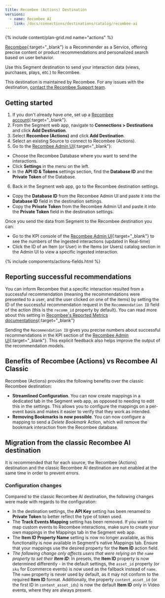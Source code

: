 ```yaml
---
title: Recombee (Actions) Destination
versions:
  - name: Recombee AI
    link: /docs/connections/destinations/catalog/recombee-ai
---
```


{% include content/plan-grid.md name="actions" %}

[Recombee](https://recombee.com/?utm_source=segmentio&utm_medium=docs&utm_campaign=partners){:target="_blank”} is a Recommender as a Service, offering precise content or product recommendations and personalized search based on user behavior.

Use this Segment destination to send your interaction data (views, purchases, plays, etc.) to Recombee.

This destination is maintained by Recombee. For any issues with the destination, [contact the Recombee Support team](mailto:support@recombee.com).

## Getting started

1. If you don't already have one, set up a [Recombee account](https://recombee.com/?utm_source=segmentio&utm_medium=docs&utm_campaign=partners){:target="_blank"}.
2. From the Segment web app, navigate to **Connections > Destinations** and click **Add Destination**.
3. Select **Recombee (Actions)** and click **Add Destination**.
4. Select an existing Source to connect to Recombee (Actions).
5. Go to the [Recombee Admin UI](https://admin.recombee.com){:target="_blank"}:
  - Choose the Recombee Database where you want to send the interactions.
  - Click **Settings** in the menu on the left.
  - In the **API ID & Tokens** settings section, find the **Database ID** and the **Private Token** of the Database.
6. Back in the Segment web app, go to the Recombee destination settings.
  - Copy the **Database ID** from the Recombee Admin UI and paste it into the **Database ID** field in the destination settings.
  - Copy the **Private Token** from the Recombee Admin UI and paste it into the **Private Token** field in the destination settings.

Once you send the data from Segment to the Recombee destination you can:
  - Go to the KPI console of the [Recombee Admin UI](https://admin.recombee.com){:target="_blank"} to see the numbers of the ingested interactions (updated in Real-time)
  - Click the ID of an Item (or User) in the Items (or Users) catalog section in the Admin UI to view a specific ingested interaction.

{% include components/actions-fields.html %}

## Reporting successful recommendations

You can inform Recombee that a specific interaction resulted from a successful recommendation (meaning the recommendations were presented to a user, and the user clicked on one of the items) by setting the ID of the successful recommendation request in the `Recommendation ID` field of the action (this is the `recomm_id` property by default). You can read more about this setting in [Recombee's Reported Metrics documentations](https://docs.recombee.com/admin_ui.html#reported-metrics){:target="_blank"}

Sending the `Recommendation ID` gives you precise numbers about successful recommendations in the KPI section of the [Recombee Admin UI](https://admin.recombee.com){:target="_blank"}. This explicit feedback also helps improve the output of the recommendation models.

## Benefits of Recombee (Actions) vs Recombee AI Classic

Recombee (Actions) provides the following benefits over the classic Recombee destination:

- **Streamlined Configuration**. You can now create mappings in a dedicated tab in the Segment web app, as opposed to needing to edit this in the settings. This allows you to configure the mappings on a per-event basis and makes it easier to verify that they work as intended.
- **Removing Bookmarks is now possible**. You can now configure a mapping to send a *Delete Bookmark* Action, which will remove the bookmark interaction from the Recombee database.

## Migration from the classic Recombee AI destination

It is recommended that for each source, the Recombee (Actions) destination and the classic Recombee AI destination are not enabled at the same time in order to prevent errors.

### Configuration changes

Compared to the classic Recombee AI destination, the following changes were made with regards to the configuration:

- In the destination settings, the **API Key** setting has been renamed to **Private Token** to better reflect the type of token used.
- The **Track Events Mapping** setting has been removed. If you want to map custom events to Recombee interactions, make sure to create your own mappings in the Mappings tab in the Segment web app.
- The **Item ID Property Name** setting is now no longer available, as this functionality is now available in Segment's native Mappings tab. Ensure that your mappings use the desired property for the **Item ID** action field.
- *The following change only affects users that were relying on the `name` property to set their **Item ID**:* In presets, the **Item ID** property is now determined differently - in the default settings, the `asset_id` property (or `sku` for Ecommerce events) is now used as the fallback instead of `name`. The `name` property is never used by default, as it may not conform to the required **Item ID** format. Additionally, the property `content_asset_id` (or the first ID in `content_asset_ids`) is now the default **Item ID** only in Video events, where they are always present. 
